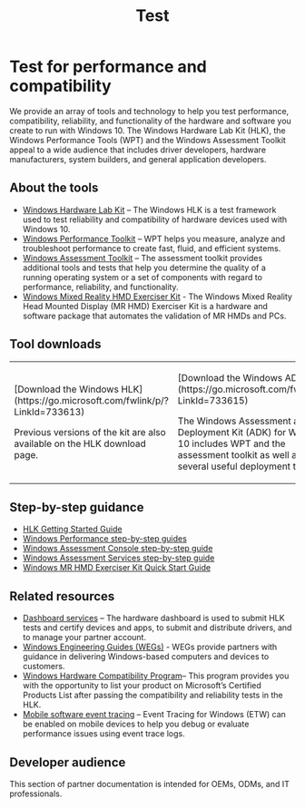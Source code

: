 ﻿---
title: Test
description: Provides guidelines for testing Windows hardware and software.
MSHAttr:
- 'PreferredSiteName:MSDN'
- 'PreferredLib:/library/windows/hardware'
ms.assetid: 7dc2a5d2-81e3-4e44-9477-b0d0ca4ce59b
ms.author: eliotgra
ms.date: 05/05/2017
ms.topic: article
ms.prod: windows-hardware
ms.technology: windows-oem
---

# Test for performance and compatibility


We provide an array of tools and technology to help you test performance, compatibility, reliability, and functionality of the hardware and software you create to run with Windows 10. The Windows Hardware Lab Kit (HLK), the Windows Performance Tools (WPT) and the Windows Assessment Toolkit appeal to a wide audience that includes driver developers, hardware manufacturers, system builders, and general application developers.

## About the tools


-   [Windows Hardware Lab Kit](https://msdn.microsoft.com/en-us/library/windows/hardware/dn930814.aspx) – The Windows HLK is a test framework used to test reliability and compatibility of hardware devices used with Windows 10.
-   [Windows Performance Toolkit](wpt/index.md) – WPT helps you measure, analyze and troubleshoot performance to create fast, fluid, and efficient systems.
-   [Windows Assessment Toolkit](assessments/index.md) – The assessment toolkit provides additional tools and tests that help you determine the quality of a running operating system or a set of components with regard to performance, reliability, and functionality.
- [Windows Mixed Reality HMD Exerciser Kit](hmd/windows-mixed-reality-hmd-exerciser-kit.md) - The Windows Mixed Reality Head Mounted Display (MR HMD) Exerciser Kit is a hardware and software package that automates the validation of MR HMDs and PCs.

## Tool downloads


<table>
<colgroup>
<col width="50%" />
<col width="50%" />
</colgroup>
<tbody>
<tr class="odd">
<td><p>[Download the Windows HLK](https://go.microsoft.com/fwlink/p/?LinkId=733613)</p>
<p>Previous versions of the kit are also available on the HLK download page.</p></td>
<td><p>[Download the Windows ADK](https://go.microsoft.com/fwlink/p/?LinkId=733615)</p>
<p>The Windows Assessment and Deployment Kit (ADK) for Windows 10 includes WPT and the assessment toolkit as well as several useful deployment tools.</p></td>
</tr>
</tbody>
</table>

 

## Step-by-step guidance

-   [HLK Getting Started Guide](https://msdn.microsoft.com/en-us/library/windows/hardware/dn915002.aspx)
-   [Windows Performance step-by-step guides](wpt/windows-performance-step-by-step-guides.md)
-   [Windows Assessment Console step-by-step guide](assessments/windows-assessment-console-step-by-step-guide.md)
-   [Windows Assessment Services step-by-step guide](assessments/windows-assessment-services-step-by-step-guide-was.md)
- [Windows MR HMD Exerciser Kit Quick Start Guide](hmd/hmd-exerciser-kit-quick-start-guide.md)


## Related resources


-   [Dashboard services](https://msdn.microsoft.com/library/windows/hardware/br230803.aspx) – The hardware dashboard is used to submit HLK tests and certify devices and apps, to submit and distribute drivers, and to manage your partner account.
-   [Windows Engineering Guides (WEGs)](weg/index.md) - WEGs provide partners with guidance in delivering Windows-based computers and devices to customers.
-   [Windows Hardware Compatibility Program](https://msdn.microsoft.com/windows/hardware/commercialize/design/compatibility/1703/index)– This program provides you with the opportunity to list your product on Microsoft’s Certified Products List after passing the compatibility and reliability tests in the HLK.
-   [Mobile software event tracing](mobile-tracing/index.md) – Event Tracing for Windows (ETW) can be enabled on mobile devices to help you debug or evaluate performance issues using event trace logs.

## Developer audience


This section of partner documentation is intended for OEMs, ODMs, and IT professionals.
